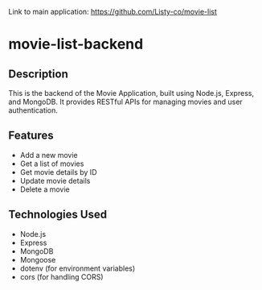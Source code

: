 Link to main application: https://github.com/Listy-co/movie-list

# movie-list-backend

## Description
This is the backend of the Movie Application, built using Node.js, Express, and MongoDB. It provides RESTful APIs for managing movies and user authentication.

## Features
- Add a new movie
- Get a list of movies
- Get movie details by ID
- Update movie details
- Delete a movie

## Technologies Used
- Node.js
- Express
- MongoDB
- Mongoose
- dotenv (for environment variables)
- cors (for handling CORS)
